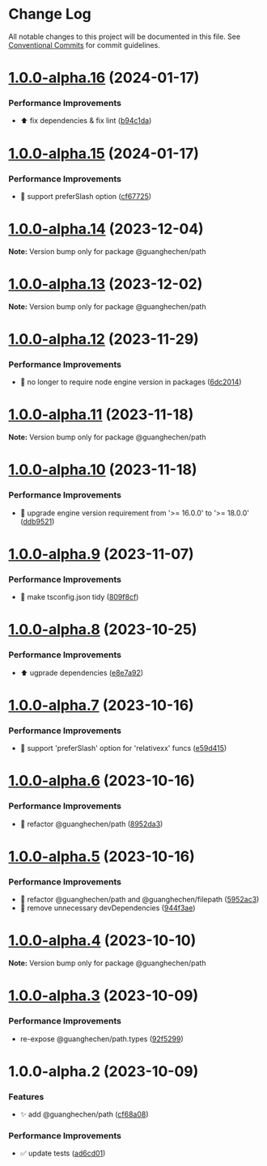 # Change Log

All notable changes to this project will be documented in this file.
See [Conventional Commits](https://conventionalcommits.org) for commit guidelines.

# [1.0.0-alpha.16](https://github.com/guanghechen/sora/compare/@guanghechen/path@1.0.0-alpha.15...@guanghechen/path@1.0.0-alpha.16) (2024-01-17)


### Performance Improvements

* ⬆️ fix dependencies & fix lint ([b94c1da](https://github.com/guanghechen/sora/commit/b94c1dab2352201f11022e7aa5820c9da149cbb7))





# [1.0.0-alpha.15](https://github.com/guanghechen/sora/compare/@guanghechen/path@1.0.0-alpha.14...@guanghechen/path@1.0.0-alpha.15) (2024-01-17)


### Performance Improvements

* 🎨 support preferSlash option ([cf67725](https://github.com/guanghechen/sora/commit/cf67725983902912d31033bdd652ea8dbb36dd3b))





# [1.0.0-alpha.14](https://github.com/guanghechen/sora/compare/@guanghechen/path@1.0.0-alpha.13...@guanghechen/path@1.0.0-alpha.14) (2023-12-04)

**Note:** Version bump only for package @guanghechen/path





# [1.0.0-alpha.13](https://github.com/guanghechen/sora/compare/@guanghechen/path@1.0.0-alpha.12...@guanghechen/path@1.0.0-alpha.13) (2023-12-02)

**Note:** Version bump only for package @guanghechen/path





# [1.0.0-alpha.12](https://github.com/guanghechen/sora/compare/@guanghechen/path@1.0.0-alpha.11...@guanghechen/path@1.0.0-alpha.12) (2023-11-29)


### Performance Improvements

* 🔧 no longer to require node engine version in packages ([6dc2014](https://github.com/guanghechen/sora/commit/6dc2014122dd44bcadc893e2ee98697265e7d61e))





# [1.0.0-alpha.11](https://github.com/guanghechen/sora/compare/@guanghechen/path@1.0.0-alpha.10...@guanghechen/path@1.0.0-alpha.11) (2023-11-18)

**Note:** Version bump only for package @guanghechen/path





# [1.0.0-alpha.10](https://github.com/guanghechen/sora/compare/@guanghechen/path@1.0.0-alpha.9...@guanghechen/path@1.0.0-alpha.10) (2023-11-18)


### Performance Improvements

* 🔧 upgrade engine version requirement from '>= 16.0.0' to '>= 18.0.0' ([ddb9521](https://github.com/guanghechen/sora/commit/ddb9521b529b2ca838554794339b9e27ac80b8aa))





# [1.0.0-alpha.9](https://github.com/guanghechen/sora/compare/@guanghechen/path@1.0.0-alpha.8...@guanghechen/path@1.0.0-alpha.9) (2023-11-07)


### Performance Improvements

* 🔧 make tsconfig.json tidy ([809f8cf](https://github.com/guanghechen/sora/commit/809f8cf6b18da2d8fbba1566a5f4a783b52683da))





# [1.0.0-alpha.8](https://github.com/guanghechen/sora/compare/@guanghechen/path@1.0.0-alpha.7...@guanghechen/path@1.0.0-alpha.8) (2023-10-25)


### Performance Improvements

* ⬆️ ugprade dependencies ([e8e7a92](https://github.com/guanghechen/sora/commit/e8e7a92f58fbeee3afbb04e1ef023a894249c0bc))





# [1.0.0-alpha.7](https://github.com/guanghechen/sora/compare/@guanghechen/path@1.0.0-alpha.6...@guanghechen/path@1.0.0-alpha.7) (2023-10-16)


### Performance Improvements

* 🎨 support 'preferSlash' option for 'relativexx' funcs ([e59d415](https://github.com/guanghechen/sora/commit/e59d415df8272f6a5b8afed1f57152e4b44c89b8))





# [1.0.0-alpha.6](https://github.com/guanghechen/sora/compare/@guanghechen/path@1.0.0-alpha.5...@guanghechen/path@1.0.0-alpha.6) (2023-10-16)


### Performance Improvements

* :art:  refactor @guanghechen/path ([8952da3](https://github.com/guanghechen/sora/commit/8952da3154a042a10e76b356da7461a1f8ad8582))





# [1.0.0-alpha.5](https://github.com/guanghechen/sora/compare/@guanghechen/path@1.0.0-alpha.4...@guanghechen/path@1.0.0-alpha.5) (2023-10-16)


### Performance Improvements

* :art:  refactor @guanghechen/path and @guanghechen/filepath ([5952ac3](https://github.com/guanghechen/sora/commit/5952ac39fee92e807e3cccc8e4b4dfa1aba1fa34))
* 🔧 remove unnecessary devDependencies ([944f3ae](https://github.com/guanghechen/sora/commit/944f3aee64e68ce52ca30237c7d0240a82c9c58f))





# [1.0.0-alpha.4](https://github.com/guanghechen/sora/compare/@guanghechen/path@1.0.0-alpha.3...@guanghechen/path@1.0.0-alpha.4) (2023-10-10)

**Note:** Version bump only for package @guanghechen/path





# [1.0.0-alpha.3](https://github.com/guanghechen/sora/compare/@guanghechen/path@1.0.0-alpha.2...@guanghechen/path@1.0.0-alpha.3) (2023-10-09)


### Performance Improvements

* re-expose @guanghechen/path.types ([92f5299](https://github.com/guanghechen/sora/commit/92f5299a62093f5e4167dda1b57adda1a45a3c8d))





# 1.0.0-alpha.2 (2023-10-09)


### Features

* ✨ add @guanghechen/path ([cf68a08](https://github.com/guanghechen/sora/commit/cf68a08d661896d642254c58a5377b0556452cde))


### Performance Improvements

* ✅ update tests ([ad6cd01](https://github.com/guanghechen/sora/commit/ad6cd01188a9b3739dbe390053de9de3ea32770a))
